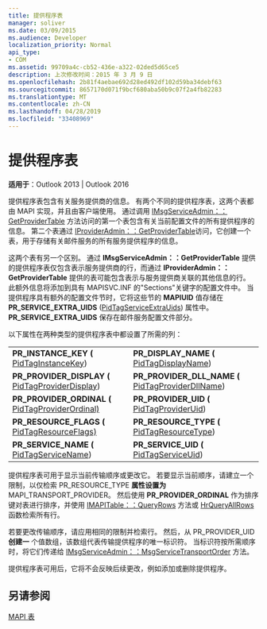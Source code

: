 ```yaml
---
title: 提供程序表
manager: soliver
ms.date: 03/09/2015
ms.audience: Developer
localization_priority: Normal
api_type:
- COM
ms.assetid: 99709a4c-cb52-436e-a322-02ded5d65ce5
description: 上次修改时间：2015 年 3 月 9 日
ms.openlocfilehash: 2b81f4aebae692d28ed492df102d59ba34debf63
ms.sourcegitcommit: 8657170d071f9bcf680aba50b9c07f2a4fb82283
ms.translationtype: MT
ms.contentlocale: zh-CN
ms.lasthandoff: 04/28/2019
ms.locfileid: "33408969"
---
```

# <a name="provider-tables"></a>提供程序表

  
  
**适用于**：Outlook 2013 | Outlook 2016 
  
提供程序表包含有关服务提供商的信息。 有两个不同的提供程序表，这两个表都由 MAPI 实现，并且由客户端使用。 通过调用 [IMsgServiceAdmin：：GetProviderTable](imsgserviceadmin-getprovidertable.md) 方法访问的第一个表包含有关当前配置文件的所有提供程序的信息。 第二个表通过 [IProviderAdmin：：GetProviderTable](iprovideradmin-getprovidertable.md)访问，它创建一个表，用于存储有关邮件服务的所有服务提供程序的信息。
  
这两个表有另一个区别。 通过 **IMsgServiceAdmin：：GetProviderTable** 提供的提供程序表仅包含表示服务提供商的行，而通过 **IProviderAdmin：：GetProviderTable** 提供的表可能包含表示与服务提供商关联的其他信息的行。 此额外信息将添加到具有 MAPISVC.INF 的"Sections"关键字的配置文件中。 当提供程序具有额外的配置文件节时，它将这些节的 **MAPIUID** 值存储在 **PR_SERVICE_EXTRA_UIDS** ([PidTagServiceExtraUids](pidtagserviceextrauids-canonical-property.md)) 属性中。 **PR_SERVICE_EXTRA_UIDS** 保存在邮件服务配置文件部分。 
  
以下属性在两种类型的提供程序表中都设置了所需的列：
  
|||
|:-----|:-----|
|**PR_INSTANCE_KEY (** [PidTagInstanceKey](pidtaginstancekey-canonical-property.md))   <br/> |**PR_DISPLAY_NAME (** [PidTagDisplayName](pidtagdisplayname-canonical-property.md))   <br/> |
|**PR_PROVIDER_DISPLAY (** [PidTagProviderDisplay](pidtagproviderdisplay-canonical-property.md))   <br/> |**PR_PROVIDER_DLL_NAME (** [PidTagProviderDllName](pidtagproviderdllname-canonical-property.md))   <br/> |
|**PR_PROVIDER_ORDINAL (** [PidTagProviderOrdinal)](pidtagproviderordinal-canonical-property.md)  <br/> |**PR_PROVIDER_UID (** [PidTagProviderUid](pidtagprovideruid-canonical-property.md))   <br/> |
|**PR_RESOURCE_FLAGS (** [PidTagResourceFlags)](pidtagresourceflags-canonical-property.md)  <br/> |**PR_RESOURCE_TYPE (** [PidTagResourceType](pidtagresourcetype-canonical-property.md))   <br/> |
|**PR_SERVICE_NAME (** [PidTagServiceName](pidtagservicename-canonical-property.md))   <br/> |**PR_SERVICE_UID (** [PidTagServiceUid](pidtagserviceuid-canonical-property.md))   <br/> |
   
提供程序表可用于显示当前传输顺序或更改它。 若要显示当前顺序，请建立一个限制，以仅检索 PR_RESOURCE_TYPE **属性设置为** MAPI_TRANSPORT_PROVIDER。 然后使用 **PR_PROVIDER_ORDINAL** 作为排序键对表进行排序，并使用 [IMAPITable：：QueryRows](imapitable-queryrows.md) 方法或 [HrQueryAllRows](hrqueryallrows.md) 函数检索所有行。 
  
若要更改传输顺序，请应用相同的限制并检索行。 然后，从 PR_PROVIDER_UID **创建一** 个值数组，该数组代表传输提供程序的唯一标识符。 当标识符按所需顺序时，将它们传递给 [IMsgServiceAdmin：：MsgServiceTransportOrder](imsgserviceadmin-msgservicetransportorder.md) 方法。 
  
提供程序表可用后，它将不会反映后续更改，例如添加或删除提供程序。
  
## <a name="see-also"></a>另请参阅



[MAPI 表](mapi-tables.md)

